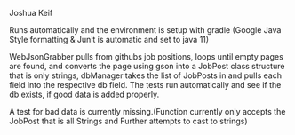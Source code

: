 Joshua Keif

Runs automatically and the environment is setup with gradle (Google Java Style formatting & Junit is automatic and set to java 11)

WebJsonGrabber pulls from githubs job positions, loops until empty pages are found, and converts the page using gson into a JobPost class structure that is only strings, dbManager takes the list of JobPosts in and pulls each field into the respective db field. The tests run automatically and see if the db exists, if good data is added properly.

A test for bad data is currently missing.(Function currently only accepts the JobPost that is all Strings and Further attempts to cast to strings)
